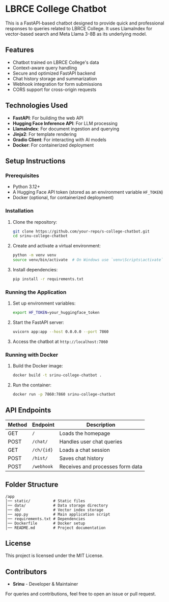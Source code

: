 # LBRCE College Chatbot

This is a FastAPI-based chatbot designed to provide quick and professional responses to queries related to LBRCE College. It uses LlamaIndex for vector-based search and Meta Llama 3-8B as its underlying model.

## Features
- Chatbot trained on LBRCE College's data
- Context-aware query handling
- Secure and optimized FastAPI backend
- Chat history storage and summarization
- Webhook integration for form submissions
- CORS support for cross-origin requests

## Technologies Used
- **FastAPI**: For building the web API
- **Hugging Face Inference API**: For LLM processing
- **LlamaIndex**: For document ingestion and querying
- **Jinja2**: For template rendering
- **Gradio Client**: For interacting with AI models
- **Docker**: For containerized deployment

## Setup Instructions

### Prerequisites
- Python 3.12+
- A Hugging Face API token (stored as an environment variable `HF_TOKEN`)
- Docker (optional, for containerized deployment)

### Installation
1. Clone the repository:
   ```sh
   git clone https://github.com/your-repo/s-college-chatbot.git
   cd srinu-college-chatbot
   ```
2. Create and activate a virtual environment:
   ```sh
   python -m venv venv
   source venv/bin/activate  # On Windows use `venv\Scripts\activate`
   ```
3. Install dependencies:
   ```sh
   pip install -r requirements.txt
   ```

### Running the Application
1. Set up environment variables:
   ```sh
   export HF_TOKEN=your_huggingface_token
   ```
2. Start the FastAPI server:
   ```sh
   uvicorn app:app --host 0.0.0.0 --port 7860
   ```
3. Access the chatbot at `http://localhost:7860`

### Running with Docker
1. Build the Docker image:
   ```sh
   docker build -t srinu-college-chatbot .
   ```
2. Run the container:
   ```sh
   docker run -p 7860:7860 srinu-college-chatbot
   ```

## API Endpoints
| Method | Endpoint         | Description                        |
|--------|----------------|------------------------------------|
| GET    | `/`            | Loads the homepage                 |
| POST   | `/chat/`       | Handles user chat queries         |
| GET    | `/ch/{id}`     | Loads a chat session              |
| POST   | `/hist/`       | Saves chat history                |
| POST   | `/webhook`     | Receives and processes form data  |

## Folder Structure
```
/app
│── static/          # Static files
│── data/            # Data storage directory
│── db/              # Vector index storage
│── app.py           # Main application script
│── requirements.txt # Dependencies
│── Dockerfile       # Docker setup
│── README.md        # Project documentation
```

## License
This project is licensed under the MIT License.

## Contributors
- **Srinu** - Developer & Maintainer

For queries and contributions, feel free to open an issue or pull request.

